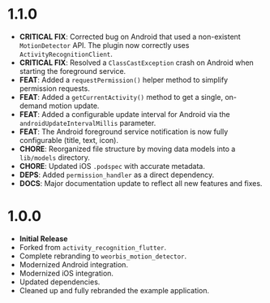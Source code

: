 # 1.1.0

* **CRITICAL FIX**: Corrected bug on Android that used a non-existent `MotionDetector` API. The plugin now correctly uses `ActivityRecognitionClient`.
* **CRITICAL FIX**: Resolved a `ClassCastException` crash on Android when starting the foreground service.
* **FEAT**: Added a `requestPermission()` helper method to simplify permission requests.
* **FEAT**: Added a `getCurrentActivity()` method to get a single, on-demand motion update.
* **FEAT**: Added a configurable update interval for Android via the `androidUpdateIntervalMillis` parameter.
* **FEAT**: The Android foreground service notification is now fully configurable (title, text, icon).
* **CHORE**: Reorganized file structure by moving data models into a `lib/models` directory.
* **CHORE**: Updated iOS `.podspec` with accurate metadata.
* **DEPS**: Added `permission_handler` as a direct dependency.
* **DOCS**: Major documentation update to reflect all new features and fixes.

# 1.0.0

* **Initial Release**
* Forked from `activity_recognition_flutter`.
* Complete rebranding to `weorbis_motion_detector`.
* Modernized Android integration.
* Modernized iOS integration.
* Updated dependencies.
* Cleaned up and fully rebranded the example application.